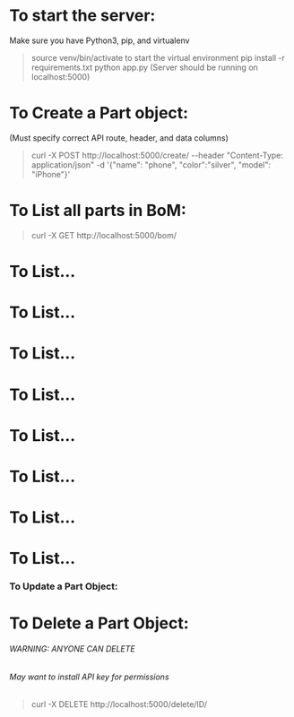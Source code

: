
# To start the server:
Make sure you have Python3, pip, and virtualenv
> source venv/bin/activate to start the virtual environment
> pip install -r requirements.txt
> python app.py (Server should be running on localhost:5000)

# To Create a Part object:
(Must specify correct API route, header, and data columns)

> curl -X POST http://localhost:5000/create/ --header "Content-Type: application/json" -d '{"name": "phone", "color":"silver", "model": "iPhone"}'

# To List all parts in BoM:
> curl -X GET http://localhost:5000/bom/

# To List...

# To List...

# To List...
# To List...
# To List...
# To List...
# To List...
# To List...



### To Update a Part Object:
> 

# To Delete a Part Object:
###### WARNING: ANYONE CAN DELETE
###### May want to install API key for permissions

> curl -X DELETE http://localhost:5000/delete/ID/


